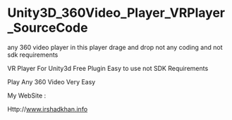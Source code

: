 # Unity3D_360Video_Player_VRPlayer_SourceCode
any 360 video player in this player drage and drop not any coding and not sdk requirements 

VR Player For Unity3d Free Plugin Easy to use not SDK Requirements 

Play Any 360 Video Very Easy 

My WebSite :

Http://www.irshadkhan.info






